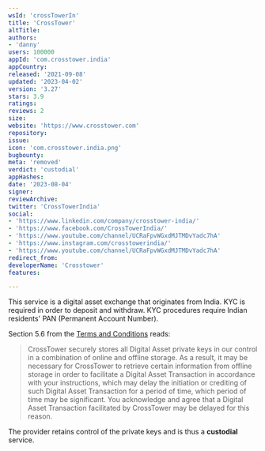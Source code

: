 ```yaml
---
wsId: 'crossTowerIn'
title: 'CrossTower'
altTitle: 
authors:
- 'danny'
users: 100000
appId: 'com.crosstower.india'
appCountry: 
released: '2021-09-08'
updated: '2023-04-02'
version: '3.27'
stars: 3.9
ratings: 
reviews: 2
size: 
website: 'https://www.crosstower.com'
repository: 
issue: 
icon: 'com.crosstower.india.png'
bugbounty: 
meta: 'removed'
verdict: 'custodial'
appHashes: 
date: '2023-08-04'
signer: 
reviewArchive: 
twitter: 'CrossTowerIndia'
social:
- 'https://www.linkedin.com/company/crosstower-india/'
- 'https://www.facebook.com/CrossTowerIndia/'
- 'https://www.youtube.com/channel/UCRaFpvWGxdMJTMDvYadc7hA'
- 'https://www.instagram.com/crosstowerindia/'
- 'https://www.youtube.com/channel/UCRaFpvWGxdMJTMDvYadc7hA'
redirect_from: 
developerName: 'Crosstower'
features: 

---
```


This service is a digital asset exchange that originates from India. KYC is required in order to deposit and withdraw. KYC procedures require Indian residents' PAN (Permanent Account Number). 

Section 5.6 from the [Terms and Conditions](https://crosstower.com/terms-of-use-privacy/) reads:

> CrossTower securely stores all Digital Asset private keys in our control in a combination of online and offline storage. As a result, it may be necessary for CrossTower to retrieve certain information from offline storage in order to facilitate a Digital Asset Transaction in accordance with your instructions, which may delay the initiation or crediting of such Digital Asset Transaction for a period of time, which period of time may be significant. You acknowledge and agree that a Digital Asset Transaction facilitated by CrossTower may be delayed for this reason.

The provider retains control of the private keys and is thus a **custodial** service.
